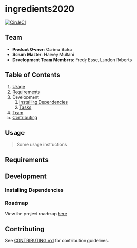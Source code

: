 # ingredients2020

[![CircleCI](https://circleci.com/gh/mariasratbags/ingredients2020.svg?style=svg)](https://circleci.com/gh/mariasratbags/ingredients2020)

## Team

  - __Product Owner__: Garima Batra
  - __Scrum Master__: Harvey Multani
  - __Development Team Members__: Fredy Esse, Landon Roberts

## Table of Contents

1. [Usage](#Usage)
1. [Requirements](#requirements)
1. [Development](#development)
    1. [Installing Dependencies](#installing-dependencies)
    1. [Tasks](#tasks)
1. [Team](#team)
1. [Contributing](#contributing)

## Usage

> Some usage instructions

## Requirements


## Development

### Installing Dependencies

### Roadmap

View the project roadmap [here](https://waffle.io/mariasratbags/ingredients2020)


## Contributing

See [CONTRIBUTING.md](CONTRIBUTING.md) for contribution guidelines.
